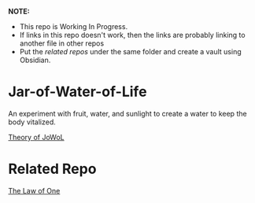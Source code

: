 **NOTE:** 
- This repo is Working In Progress.
- If links in this repo doesn't work, then the links are probably linking to another file in other repos
- Put the *related repos* under the same folder and create a vault using Obsidian.
# Jar-of-Water-of-Life
An experiment with fruit, water, and sunlight to create a water to keep the body vitalized.

[Theory of JoWoL](./Jar%20of%20Water%20of%20Life.md)
# Related Repo
[The Law of One](https://github.com/peteryzhang6/The-Law-of-One)

